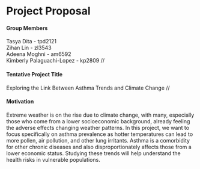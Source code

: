 Project Proposal
================

#### Group Members

Tasya Dita - tpd2121  
Zihan Lin - zl3543  
Adeena Moghni - am6592  
Kimberly Palaguachi-Lopez - kp2809 //

#### Tentative Project Title

Exploring the Link Between Asthma Trends and Climate Change //

#### Motivation

Extreme weather is on the rise due to climate change, with many,
especially those who come from a lower socioeconomic background, already
feeling the adverse effects changing weather patterns. In this project,
we want to focus specifically on asthma prevalence as hotter
temperatures can lead to more pollen, air pollution, and other lung
irritants. Asthma is a comorbidity for other chronic diseases and also
disproportionately affects those from a lower economic status. Studying
these trends will help understand the health risks in vulnerable
populations.
